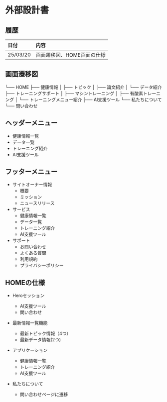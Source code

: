 # 外部設計書

## 履歴

|日付|内容|
|:----|:----|
|25/03/20|画面遷移図、HOME画面の仕様|

## 画面遷移図

└── HOME
    ├── 健康情報
    │   ├── トピック
    │   ├── 論文紹介
    │   └── データ紹介
    ├── トレーニングサポート
    │   ├── マシントレーニング
    │   ├── 有酸素トレーニング
    │   └── トレーニングメニュー紹介
    ├── AI支援ツール
    └── 私たちについて
        └── 問い合わせ

## ヘッダーメニュー
- 健康情報一覧
- データ一覧
- トレーニング紹介
- AI支援ツール

## フッターメニュー
- サイトオーナー情報
  - 概要
  - ミッション
  - ニュースリリース
- サービス
  - 健康情報一覧
  - データ一覧
  - トレーニング紹介
  - AI支援ツール
- サポート
  - お問い合わせ
  - よくある質問
  - 利用規約
  - プライバシーポリシー

## HOMEの仕様

- Heroセッション
  - AI支援ツール
  - 問い合わせ

- 最新情報一覧機能
  - 最新トピック情報（4つ）
  - 最新データ情報(2つ)

- アプリケーション
  - 健康情報一覧
  - トレーニング紹介
  - AI支援ツール

- 私たちについて
  - 問い合わせページに遷移


